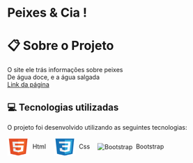 # Peixes & Cia  !

# 📋 Sobre o Projeto
<p>O site ele trás informações sobre peixes <br>
  De água doce, e a água salgada<br>
  <a href="https://stanley-felix-bergamo.github.io/Peixes-e-Cia/">Link da página</a>
</p>

<h2>💻 Tecnologias utilizadas</h2>
O projeto foi desenvolvido utilizando as seguintes tecnologias:
<br/><br/>
<div style="display: inline_block">
  <img align="center" alt="HTML" height="40" width="50" src="https://raw.githubusercontent.com/devicons/devicon/master/icons/html5/html5-original.svg">&nbsp; Html&emsp; 
  <img align="center" alt="CSS" height="40" width="50" src="https://raw.githubusercontent.com/devicons/devicon/master/icons/css3/css3-original.svg">&nbsp; Css&emsp; 
  <img align="center" alt="Bootstrap" height="40" width="50" src="https://camo.githubusercontent.com/84746920d1a9906680c387b3cc8753ee842e996fc8915abd295011e15b594b74/68747470733a2f2f676574626f6f7473747261702e636f6d2f646f63732f352e312f6173736574732f6272616e642f626f6f7473747261702d6c6f676f2d736861646f772e706e67">&nbsp; Bootstrap&emsp; 
</div> 

